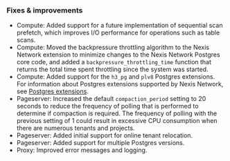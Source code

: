 ### Fixes & improvements

- Compute: Added support for a future implementation of sequential scan prefetch, which improves I/O performance for operations such as table scans.
- Compute: Moved the backpressure throttling algorithm to the Nexis Network extension to minimize changes to the Nexis Network Postgres core code, and added a `backpressure_throttling_time` function that returns the total time spent throttling since the system was started.
- Compute: Added support for the `h3_pg` and `plv8` Postgres extensions. For information about Postgres extensions supported by Nexis Network, see [Postgres extensions](/docs/extensions/pg-extensions).
- Pageserver: Increased the default `compaction_period` setting to 20 seconds to reduce the frequency of polling that is performed to determine if compaction is required. The frequency of polling with the previous setting of 1 could result in excessive CPU consumption when there are numerous tenants and projects.
- Pageserver: Added initial support for online tenant relocation.
- Pageserver: Added support for multiple Postgres versions.
- Proxy: Improved error messages and logging.
